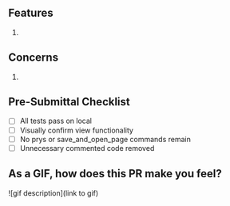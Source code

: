 ## Features
1. 

## Concerns
1.

## Pre-Submittal Checklist
- [ ] All tests pass on local
- [ ] Visually confirm view functionality
- [ ] No prys or save_and_open_page commands remain
- [ ] Unnecessary commented code removed

## As a GIF, how does this PR make you feel?
![gif description](link to gif)
